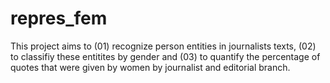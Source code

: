 # repres_fem
This project aims to (01) recognize person entities in journalists texts, (02) to classifiy these entitites by gender and (03) to quantify the percentage of quotes that were given by women by journalist and editorial branch.
